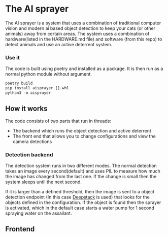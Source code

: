 # The AI sprayer

The AI sprayer is a system that uses a combination of traditional computer vision and modern ai based object detection to keep your cats (or other animals) away from certain areas. The system uses a combination of hardware(listed in the HARDWARE.md file) and software (from this repo) to detect animals and use an active deterrent system.

### Use it

The code is built using poetry and installed as a package. It is then run as a normal python module without argument.

```python
poetry build
pip install aisprayer.[].whl
python3 -m aisprayer
```

## How it works

The code consists of two parts that run in threads:

- The backend which runs the object detection and active deterrent
- The front end that allows you to change configurations and view the camera detections

### Detection backend

The detection system runs in two different modes. The normal detection takes an image every second(default) and uses PIL to measure how much the image has changed from the last one. If the change is small then the system sleeps until the next second.

If it is larger than a defined threshold, then the image is sent to a object detection endpoint (In this case [Deepstack](https://deepstack.cc/) is used) that looks for the objects defined in the configuration. If the object is found then the sprayer is activated, which in the default case starts a water pump for 1 second spraying water on the assailant.

## Frontend
